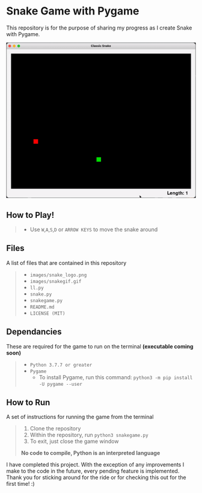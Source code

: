 # Snake Game with Pygame
This repository is for the purpose of sharing my progress as I create Snake with Pygame.

<p align ="center">
    <img src="images/snakegif.gif" alt="Snake gif" />
</p>

## How to Play!

> * Use `W`,`A`,`S`,`D` or `ARROW KEYS` to move the snake around

## Files
A list of files that are contained in this repository

> * `images/snake_logo.png`
> * `images/snakegif.gif`
> * `ll.py`
> * `snake.py`
> * `snakegame.py`
> * `README.md`
> * `LICENSE (MIT)`

## Dependancies
These are required for the game to run on the terminal **(executable coming soon)**

> * `Python 3.7.7 or greater`
> * `Pygame`
>     - To install Pygame, run this command: `python3 -m pip install -U pygame --user`

## How to Run
A set of instructions for running the game from the terminal

> 1. Clone the repository
> 2. Within the repository, run `python3 snakegame.py`
> 3. To exit, just close the game window
>
> **No code to compile, Python is an interpreted language**

I have completed this project. With the exception of any improvements I make to the code in the future, every pending feature is implemented. Thank you for sticking around for the ride or for checking this out for the first time! :)
